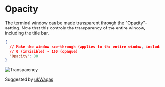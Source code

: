 # Opacity

The terminal window can be made transparent through the "Opacity"-setting.
Note that this controls the transparency of the entire window, including the title bar.

```json
{
  // Make the window see-through (applies to the entire window, including the title bar)
  // 0 (invisible) - 100 (opaque)
  "Opacity": 80
}
```

![Transparency](https://files.flyingpie.nl/windows-terminal-quake/transparency.png)

<span class="by">Suggested by [ukWaqas](https://github.com/ukWaqas)</span>
